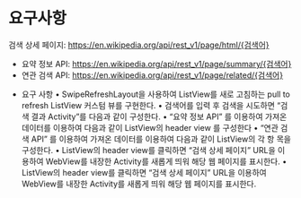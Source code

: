 # 요구사항

검색 상세 페이지: https://en.wikipedia.org/api/rest_v1/page/html/{검색어}
- 요약 정보 API: https://en.wikipedia.org/api/rest_v1/page/summary/{검색어}
- 연관 검색 API: https://en.wikipedia.org/api/rest_v1/page/related/{검색어}
* 요구 사항
  • SwipeRefreshLayout을 사용하여 ListView를 새로 고침하는 pull to refresh ListView 커스텀 뷰를
  구현한다.
  • 검색어를 입력 후 검색을 시도하면 “검색 결과 Activity”를 다음과 같이 구성한다.
  • “요약 정보 API” 를 이용하여 가져온 데이터를 이용하여 다음과 같이 ListView의 header view 를 구성한다
  • “연관 검색 API” 를 이용하여 가져온 데이터를 이용하여 다음과 같이 ListView의 각 항 목을 구성한다.
  • ListView의 header view를 클릭하면 “검색 상세 페이지” URL을 이용하여 WebView를 내장한 Activity를
  새롭게 띄워 해당 웹 페이지를 표시한다.
  • ListView의 header view를 클릭하면 “검색 상세 페이지” URL을 이용하여 WebView를 내장한 Activity를
  새롭게 띄워 해당 웹 페이지를 표시한다.